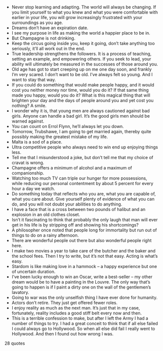 - Never stop learning and adapting. The world will always be changing. If you limit yourself to what you knew and what you were comfortable with earlier in your life, you will grow increasingly frustrated with your surroundings as you age.
 - Dreams don’t have an expiration date.
 - I see my purpose in life as making the world a happier place to be in.
 - But Champagne is not drinking.
 - Keep the circus going inside you, keep it going, don’t take anything too seriously, it’ll all work out in the end.
 - True leadership strengthens the followers. It is a process of teaching, setting an example, and empowering others. If you seek to lead, your ability will ultimately be measured in the successes of those around you.
 - Old age has got to start creeping up on me one day soon, and frankly I’m very scared. I don’t want to be old. I’ve always felt so young. And I want to stay that way.
 - If you could do something that would make people happy, and it would cost you neither money nor time, would you do it? If that same thing made you happy, would you do it? What is this magical thing that will brighten your day and the days of people around you and yet cost you nothing? A smile.
 - I wonder why it is, that young men are always cautioned against bad girls. Anyone can handle a bad girl. It’s the good girls men should be warned against.
 - You can count on Errol Flynn, he’ll always let you down.
 - Tomorrow, Trubshawe, I am going to get married again, thereby quite possibly making the greatest mistake of my life.
 - Malta is a sod of a place.
 - Ultra competitive people who always need to win end up enjoying things less.
 - Tell me that I misunderstood a joke, but don’t tell me that my choice of cravat is wrong.
 - Champagne offers a minimum of alcohol and a maximum of companionship.
 - Watching too much TV can triple our hunger for more possessions, while reducing our personal contentment by about 5 percent for every hour a day we watch.
 - Do something today that reflects who you are, what you are capable of, what you care about. Give yourself plenty of evidence of what you can do, and you will not doubt your abilities to do anything.
 - I have a face that is a cross between two pounds of halibut and an explosion in an old clothes closet.
 - Isn’t it fascinating to think that probably the only laugh that man will ever get in his life is by stripping off and showing his shortcomings?
 - A philosopher once noted that people long for immortality but run out of things to do on a rainy afternoon.
 - There are wonderful people out there but also wonderful people right here.
 - I make two movies a year to take care of the butcher and the baker and the school fees. Then I try to write, but it’s not that easy. Acting is what’s easy.
 - Stardom is like making love in a hammock – a happy experience but one of uncertain duration.
 - I’ve been lucky enough to win an Oscar, write a best-seller – my other dream would be to have a painting in the Louvre. The only way that’s going to happen is if I paint a dirty one on the wall of the gentlemen’s lavatory.
 - Going to war was the only unselfish thing I have ever done for humanity.
 - Actors don’t retire. They just get offered fewer roles.
 - I enjoy reality as much as the next man. It’s just that in my case, fortunately, reality includes a good stiff belt every now and then.
 - This is a terrible confession to make, but after I left the Army I had a number of things to try. I had a great conceit to think that if all else failed I could always go to Hollywood. So when all else did fail I really went to Hollywood. And then I found out how wrong I was.

28 quotes